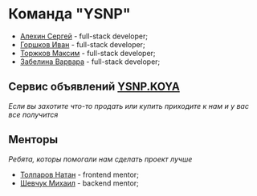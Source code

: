 # Команда "YSNP"

* [Алехин Сергей](https://github.com/alSergey) - full-stack developer;
* [Горшков Иван](https://github.com/IvanGorshkov) - full-stack developer;
* [Торжков Максим](https://github.com/dantedoyl) - full-stack developer;
* [Забелина Варвара](https://github.com/VVaria) - full-stack developer;

## Сервис объявлений [YSNP.KOYA](http://89.208.199.170:3000)

_Если вы захотите что-то продать или купить приходите к нам и у вас все получится_

## Менторы

_Ребята, которы помогали нам сделать проект лучше_

* [Толпаров Натан](https://github.com/nathanKith) - frontend mentor;
* [Шевчук Михаил](https://github.com/Amaterasy17) - backend mentor;
